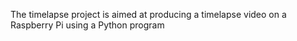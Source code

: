 The timelapse project is aimed at producing a timelapse video on a Raspberry Pi using a Python program
